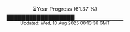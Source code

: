 <p align="center">
⏳Year Progress (61.37 %)<br>
██████████████████▁▁▁▁▁▁▁▁▁▁▁▁ <br>
<sub>Updated: Wed, 13 Aug 2025 00:13:36 GMT</sub>
</p>

